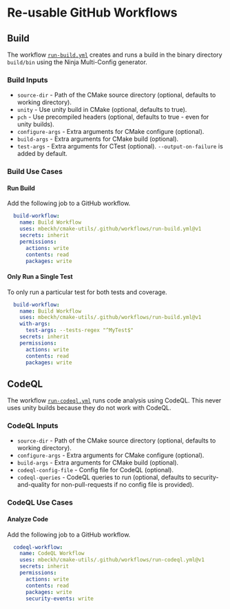 # Re-usable GitHub Workflows
## Build
The workflow [`run-build.yml`](.github/workflows/run-build.yml) creates and runs a build in the binary directory
`build/bin` using the Ninja Multi-Config generator.

### Build Inputs
-   `source-dir` - Path of the CMake source directory (optional, defaults to working directory).
-   `unity` - Use unity build in CMake (optional, defaults to true).
-   `pch` - Use precompiled headers (optional, defaults to true - even for unity builds).
-   `configure-args` - Extra arguments for CMake configure (optional).
-   `build-args` - Extra arguments for CMake build (optional).
-   `test-args` - Extra arguments for CTest (optional). `--output-on-failure` is added by default.
 
### Build Use Cases
#### Run Build
Add the following job to a GitHub workflow.
~~~yml
  build-workflow:
    name: Build Workflow
    uses: mbeckh/cmake-utils/.github/workflows/run-build.yml@v1
    secrets: inherit
    permissions:
      actions: write
      contents: read
      packages: write
~~~

#### Only Run a Single Test
To only run a particular test for both tests and coverage.
~~~yml
  build-workflow:
    name: Build Workflow
    uses: mbeckh/cmake-utils/.github/workflows/run-build.yml@v1
    with-args:
      test-args: --tests-regex "^MyTest$"
    secrets: inherit
    permissions:
      actions: write
      contents: read
      packages: write
~~~

## CodeQL
The workflow [`run-codeql.yml`](.github/workflows/run-codeql.yml) runs code analysis using CodeQL. This never uses 
unity builds because they do not work with CodeQL.

### CodeQL Inputs
-   `source-dir` - Path of the CMake source directory (optional, defaults to working directory).
-   `configure-args` - Extra arguments for CMake configure (optional).
-   `build-args` - Extra arguments for CMake build (optional).
-   `codeql-config-file` - Config file for CodeQL (optional).
-   `codeql-queries` - CodeQL queries to run (optional, defaults to security-and-quality for non-pull-requests if no config file is provided).

### CodeQL Use Cases
#### Analyze Code
Add the following job to a GitHub workflow.
~~~yml
  codeql-workflow:
    name: CodeQL Workflow
    uses: mbeckh/cmake-utils/.github/workflows/run-codeql.yml@v1
    secrets: inherit
    permissions:
      actions: write
      contents: read
      packages: write
      security-events: write
~~~
